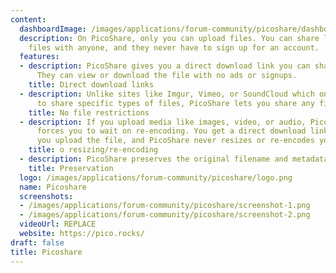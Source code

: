 ```yaml
---
content:
  dashboardImage: /images/applications/forum-community/picoshare/dashboard.png
  description: On PicoShare, only you can upload files. You can share links to those
    files with anyone, and they never have to sign up for an account.
  features:
  - description: PicoShare gives you a direct download link you can share with anyone.
      They can view or download the file with no ads or signups.
    title: Direct download links
  - description: Unlike sites like Imgur, Vimeo, or SoundCloud which only allow you
      to share specific types of files, PicoShare lets you share any file of any size.
    title: No file restrictions
  - description: If you upload media like images, video, or audio, PicoShare never
      forces you to wait on re-encoding. You get a direct download link as soon as
      you upload the file, and PicoShare never resizes or re-encodes your file.
    title: o resizing/re-encoding
  - description: PicoShare preserves the original filename and metadata for your files.
    title: Preservation
  logo: /images/applications/forum-community/picoshare/logo.png
  name: Picoshare
  screenshots:
  - /images/applications/forum-community/picoshare/screenshot-1.png
  - /images/applications/forum-community/picoshare/screenshot-2.png
  videoUrl: REPLACE
  website: https://pico.rocks/
draft: false
title: Picoshare
---
```


